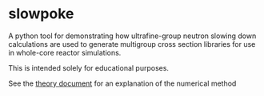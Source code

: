 # slowpoke
A python tool for demonstrating how ultrafine-group neutron slowing down calculations are used to generate multigroup cross section libraries 
for use in whole-core reactor simulations.

This is intended solely for educational purposes.

See the [theory document](/th/numerical-slowing-down.pdf) for an explanation of the numerical method

